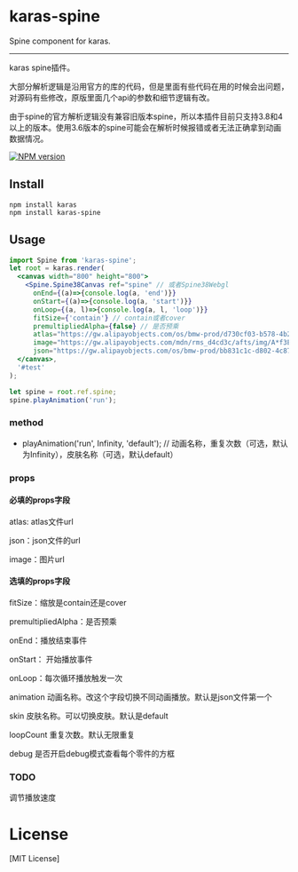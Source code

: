 # karas-spine
Spine component for karas.

---
karas spine插件。

大部分解析逻辑是沿用官方的库的代码，但是里面有些代码在用的时候会出问题，对源码有些修改，原版里面几个api的参数和细节逻辑有改。

由于spine的官方解析逻辑没有兼容旧版本spine，所以本插件目前只支持3.8和4以上的版本。使用3.6版本的spine可能会在解析时候报错或者无法正确拿到动画数据情况。

[![NPM version](https://img.shields.io/npm/v/karas-spine.svg)](https://npmjs.org/package/karas-spine)

## Install
```
npm install karas
npm install karas-spine
```

## Usage

```jsx
import Spine from 'karas-spine';
let root = karas.render(
  <canvas width="800" height="800">
    <Spine.Spine38Canvas ref="spine" // 或者Spine38Webgl
      onEnd={(a)=>{console.log(a, 'end')}}
      onStart={(a)=>{console.log(a, 'start')}}
      onLoop={(a, l)=>{console.log(a, l, 'loop')}}
      fitSize={'contain'} // contain或者cover
      premultipliedAlpha={false} // 是否预乘
      atlas="https://gw.alipayobjects.com/os/bmw-prod/d730cf03-b578-4b25-89a1-ebb055827d30.txt"
      image="https://gw.alipayobjects.com/mdn/rms_d4cd3c/afts/img/A*f3ElSKHQjI8AAAAAAAAAAAAAARQnAQ"
      json="https://gw.alipayobjects.com/os/bmw-prod/bb831c1c-d802-4c87-b9a7-cdd492ee399a.json"/>
  </canvas>,
  '#test'
);

let spine = root.ref.spine;
spine.playAnimation('run');
```

### method

* playAnimation('run', Infinity, 'default'); // 动画名称，重复次数（可选，默认为Infinity），皮肤名称（可选，默认default）

### props
#### 必填的props字段
atlas: atlas文件url

json：json文件的url

image：图片url

#### 选填的props字段
fitSize：缩放是contain还是cover

premultipliedAlpha：是否预乘

onEnd：播放结束事件

onStart： 开始播放事件

onLoop：每次循环播放触发一次

animation 动画名称。改这个字段切换不同动画播放。默认是json文件第一个

skin 皮肤名称。可以切换皮肤。默认是default

loopCount 重复次数。默认无限重复

debug 是否开启debug模式查看每个零件的方框

### TODO

调节播放速度

# License
[MIT License]
